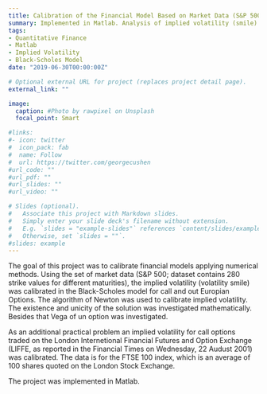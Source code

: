```yaml
---
title: Calibration of the Financial Model Based on Market Data (S&P 500)
summary: Implemented in Matlab. Analysis of implied volatility (smile). Manipulation of the Black-Scholes Model.
tags:
- Quantitative Finance
- Matlab
- Implied Volatility
- Black-Scholes Model
date: "2019-06-30T00:00:00Z"

# Optional external URL for project (replaces project detail page).
external_link: ""

image:
  caption: #Photo by rawpixel on Unsplash
  focal_point: Smart

#links:
#- icon: twitter
#  icon_pack: fab
#  name: Follow
#  url: https://twitter.com/georgecushen
#url_code: ""
#url_pdf: ""
#url_slides: ""
#url_video: ""

# Slides (optional).
#   Associate this project with Markdown slides.
#   Simply enter your slide deck's filename without extension.
#   E.g. `slides = "example-slides"` references `content/slides/example-slides.md`.
#   Otherwise, set `slides = ""`.
#slides: example
---
```


The goal of this project was to calibrate financial models applying numerical methods. Using the set of market data (S&P 500; dataset contains 280 strike values for different maturities), the implied volatility (volatility smile) was calibrated in the Black-Scholes model for call and out Europian Options. The algorithm of Newton was used to calibrate implied volatility. The existence and unicity of the solution was investigated mathematically. Besides that Vega of un option was investigated.

As an additional practical problem an implied volatility for call options traded on the London Internetional Financial
Futures and Option Exchange (LIFFE, as reported in the Financial Times on Wednesday, 22 Audust
2001) was calibrated. The data is for the FTSE 100 index, which is an average of 100 shares quoted on the London
Stock Exchange.

The project was implemented in Matlab.

<a href="">

</a>
